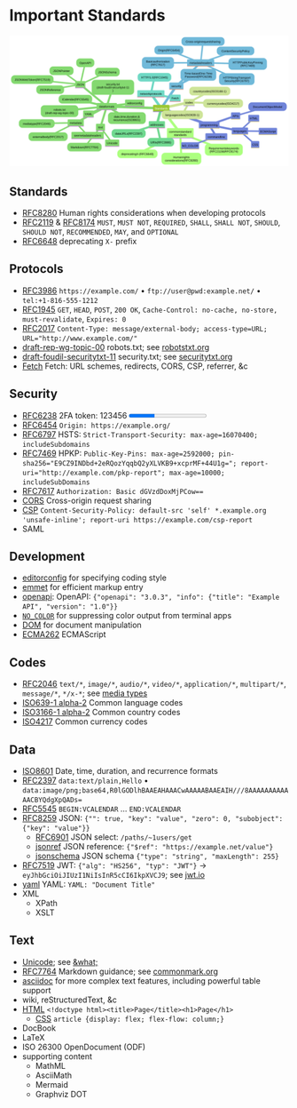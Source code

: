 Important Standards
===================

![heirarchy map of standars, by category/topic](images/standards.svg)

Standards
---------

- [RFC8280][] Human rights considerations when developing protocols
- [RFC2119][] & [RFC8174][] `MUST`, `MUST NOT`, `REQUIRED`, `SHALL`, `SHALL NOT`, `SHOULD`, `SHOULD NOT`, `RECOMMENDED`,  `MAY`, and `OPTIONAL`
- [RFC6648][] deprecating `X-` prefix

Protocols
---------

- [RFC3986][] `https://example.com/` • `ftp://user@pwd:example.net/` • `tel:+1-816-555-1212`
- [RFC1945][] `GET`, `HEAD`, `POST`, `200 OK`, `Cache-Control: no-cache, no-store, must-revalidate`, `Expires: 0`
- [RFC2017][] `Content-Type: message/external-body; access-type=URL; URL="http://www.example.com/"`
- [draft-rep-wg-topic-00][] robots.txt; see [robotstxt.org][]
- [draft-foudil-securitytxt-11][] security.txt; see [securitytxt.org][]
- [Fetch][] Fetch: URL schemes, redirects, CORS, CSP, referrer, &c

Security
--------

- [RFC6238][] 2FA token: 123456 <progress max="6" value="2" />
- [RFC6454][] `Origin: https://example.org/`
- [RFC6797][] HSTS: `Strict-Transport-Security: max-age=16070400; includeSubdomains`
- [RFC7469][] HPKP: `Public-Key-Pins: max-age=2592000; pin-sha256="E9CZ9INDbd+2eRQozYqqbQ2yXLVKB9+xcprMF+44U1g="; report-uri="http://example.com/pkp-report"; max-age=10000; includeSubDomains`
- [RFC7617][] `Authorization: Basic dGVzdDoxMjPCow==`
- [CORS][] Cross-origin request sharing
- [CSP][] `Content-Security-Policy: default-src 'self' *.example.org 'unsafe-inline'; report-uri https://example.com/csp-report`
- SAML

Development
------------

- [editorconfig][] for specifying coding style
- [emmet][] for efficient markup entry
- [openapi][]: OpenAPI: `{"openapi": "3.0.3", "info": {"title": "Example API", "version": "1.0"}}`
- [`NO_COLOR`][] for suppressing color output from terminal apps
- [DOM][] for document manipulation
- [ECMA262][] ECMAScript

Codes
-----

- [RFC2046][] `text/*`, `image/*`, `audio/*`, `video/*`, `application/*`, `multipart/*`, `message/*`, `*/x-*`; see [media types][]
- [ISO639-1 alpha-2][] Common language codes
- [ISO3166-1 alpha-2][] Common country codes
- [ISO4217][] Common currency codes

Data
----

- [ISO8601][] Date, time, duration, and recurrence formats
- [RFC2397][] `data:text/plain,Hello` • `data:image/png;base64,R0lGODlhBAAEAHAAACwAAAAABAAEAIH///8AAAAAAAAAAAACBYQdgXpQADs=`
- [RFC5545][] `BEGIN:VCALENDAR` … `END:VCALENDAR`
- [RFC8259][] JSON: `{"": true, "key": "value", "zero": 0, "subobject": {"key": "value"}}`
    - [RFC6901][] JSON select: `/paths/~1users/get`
    - [jsonref][] JSON reference: `{"$ref": "https://example.net/value"}`
    - [jsonschema][] JSON schema `{"type": "string", "maxLength": 255}`
- [RFC7519][] JWT: `{"alg": "HS256", "typ": "JWT"}` → `eyJhbGciOiJIUzI1NiIsInR5cCI6IkpXVCJ9`; see [jwt.io][]
- [yaml][] YAML: `YAML: "Document Title"`
- XML
    - XPath
    - XSLT

Text
----

- [Unicode][]; see [&amp;what;][]
- [RFC7764][] Markdown guidance; see [commonmark.org][]
- [asciidoc][] for more complex text features, including powerful table support
- wiki, reStructuredText, &c
- [HTML][] `<!doctype html><title>Page</title><h1>Page</h1>`
    - [CSS][] `article {display: flex; flex-flow: column;}`
- DocBook
- LaTeX
- ISO 26300 OpenDocument (ODF)
- supporting content
    - MathML
    - AsciiMath
    - Mermaid
    - Graphviz DOT

[Unicode]: https://home.unicode.org/
[ISO639-1 alpha-2]: https://en.wikipedia.org/wiki/List_of_ISO_639-1_codes#Table_of_all_possible_two_letter_codes "ISO639-1 alpha-2 Two-letter language codes"
[ISO3166-1 alpha-2]: https://en.wikipedia.org/wiki/ISO_3166-1_alpha-2#Decoding_table "ISO3166-1 alpha-2 Two-letter country codes"
[ISO4217]: https://en.wikipedia.org/wiki/ISO_4217#Active_codes
[ISO8601]: https://en.wikipedia.org/wiki/ISO_8601 "Date, time, duration, and recurrence formats"
[RFC1945]: https://tools.ietf.org/html/rfc1945 "Hypertext Transfer Protocol -- HTTP/1.0"
[RFC2017]: https://tools.ietf.org/html/rfc2017 "Definition of the URL MIME External-Body Access-Type"
[RFC2046]: https://tools.ietf.org/html/rfc2046 "Multipurpose Internet Mail Extensions (MIME) Part Two: Media Types"
[RFC2119]: https://tools.ietf.org/html/rfc2119 "Key words for use in RFCs to Indicate Requirement Levels"
[RFC2397]: https://tools.ietf.org/html/rfc2397 "The 'data' URL scheme"
[RFC3986]: https://tools.ietf.org/html/rfc3986 "Uniform Resource Identifier (URI): Generic Syntax"
[RFC5545]: https://tools.ietf.org/html/rfc5545 "Internet Calendaring and Scheduling Core Object Specification (iCalendar)"
[RFC6238]: https://tools.ietf.org/html/rfc6238 "TOTP: Time-Based One-Time Password Algorithm"
[RFC6454]: https://tools.ietf.org/html/rfc6454 "The Web Origin Concept"
[RFC6648]: https://tools.ietf.org/html/rfc6648 "Deprecating the 'X-' Prefix and Similar Constructs in Application Protocols"
[RFC6797]: https://tools.ietf.org/html/rfc6797 "HTTP Strict Transport Security (HSTS)"
[RFC6901]: https://tools.ietf.org/html/rfc6901 "JavaScript Object Notation (JSON) Pointer"
[RFC7469]: https://tools.ietf.org/html/rfc7469 "Public Key Pinning Extension for HTTP"
[RFC7519]: https://tools.ietf.org/html/rfc7519 "JSON Web Token (JWT)"
[RFC7617]: https://tools.ietf.org/html/rfc7617 "The 'Basic' HTTP Authentication Scheme"
[RFC7764]: https://tools.ietf.org/html/rfc7764 "Guidance on Markdown: Design Philosophies, Stability Strategies, and Select Registrations"
[RFC8174]: https://tools.ietf.org/html/rfc8174 "Ambiguity of Uppercase vs Lowercase in RFC 2119 Key Words"
[RFC8259]: https://tools.ietf.org/html/rfc8259 "The JavaScript Object Notation (JSON) Data Interchange Format"
[RFC8280]: https://tools.ietf.org/html/rfc8280 "Research into Human Rights Protocol Considerations"
[draft-rep-wg-topic-00]: https://tools.ietf.org/html/draft-rep-wg-topic-00 "Robots Exclusion Protocol"
[draft-foudil-securitytxt-11]: https://tools.ietf.org/html/draft-foudil-securitytxt-11 "A File Format to Aid in Security Vulnerability Disclosure"
[editorconfig]: https://editorconfig.org/
[`NO_COLOR`]: https://no-color.org/ "An informal standard to suppress color output."
[Fetch]: https://fetch.spec.whatwg.org/ "WHATWG Fetch Living Standard"
[CORS]: https://w3c.github.io/webappsec-cors-for-developers/ "CORS for Developers"
[CSP]: https://www.w3.org/TR/CSP3/ "Content Security Policy Level 3"
[HTML]: https://html.spec.whatwg.org/ "WHATWG HTML Living Standard"
[CSS]: https://www.w3.org/Style/CSS/Overview.en.html "Cascading Style Sheets"
[DOM]: https://dom.spec.whatwg.org/ "WHATWG DOM Living Standard"
[ECMA262]: https://tc39.es/ecma262/ "ECMAScript Language Specification"

[media types]: https://www.iana.org/assignments/media-types/media-types.xhtml "IANA-registered media types list"
[yaml]: https://yaml.org/ "YAML Ain't Markup Language"
[jsonref]: http://jsonref.org/ "JSON Reference"
[jsonschema]: https://json-schema.org/ "JSON Schema"
[jwt.io]: https://jwt.io/ "JSON Web Tokens"
[emmet]: https://docs.emmet.io/ "Emmet — the essential toolkit for web-developers"
[openapi]: https://www.openapis.org/ "OpenAPI"
[asciidoc]: https://asciidoc.org/ "AsciiDoc is a plain text markup language for writing technical content."
[commonmark.org]: https://commonmark.org/
[robotstxt.org]: https://www.robotstxt.org/ "The Web Robots Pages"
[securitytxt.org]: https://securitytxt.org/ "A proposed standard which allows websites to define security policies"
[&amp;what;]: http://www.amp-what.com/ "Unicode character search"
